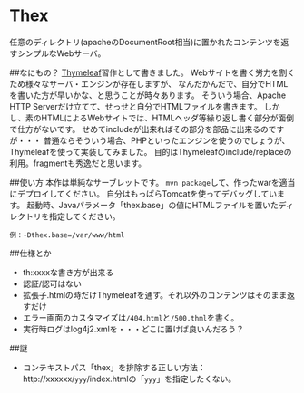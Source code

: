 Thex
====
任意のディレクトリ(apacheのDocumentRoot相当)に置かれたコンテンツを返すシンプルなWebサーバ。

##なにもの？
[Thymeleaf](http://www.thymeleaf.org/)習作として書きました。
Webサイトを書く労力を割くため様々なサーバ・エンジンが存在しますが、
なんだかんだで、自分でHTMLを書いた方が早いかな、と思うことが時々あります。
そういう場合、Apache HTTP Serverだけ立てて、せっせと自分でHTMLファイルを書きます。
しかし、素のHTMLによるWebサイトでは、HTMLヘッダ等繰り返し書く部分が面倒で仕方がないです。
せめてincludeが出来ればその部分を部品に出来るのですが・・・
普通ならそういう場合、PHPといったエンジンを使うのでしょうが、Thymeleafを使って実装してみました。
目的はThymeleafのinclude/replaceの利用。fragmentも秀逸だと思います。

##使い方
本作は単純なサーブレットです。
`mvn package`して、作ったwarを適当にデプロイしてください。
自分はもっぱらTomcatを使ってデバッグしています。
起動時、Javaパラメータ「thex.base」の値にHTMLファイルを置いたディレクトリを指定してください。

```
例：-Dthex.base=/var/www/html
```
##仕様とか
* th:xxxxな書き方が出来る
* 認証/認可はない
* 拡張子.htmlの時だけThymeleafを通す。それ以外のコンテンツはそのまま返すだけ
* エラー画面のカスタマイズは``/404.html``と``/500.thml``を書く。
* 実行時ログはlog4j2.xmlを・・・どこに置けば良いんだろう？

##謎
* コンテキストパス「thex」を排除する正しい方法：http://xxxxxx/``yyy``/index.htmlの「``yyy``」を指定したくない。